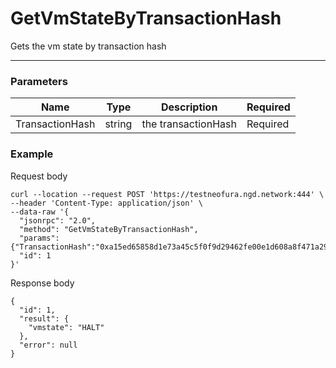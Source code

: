 # GetVmStateByTransactionHash
Gets the vm state by transaction hash
<hr>

### Parameters

|    Name    | Type | Description | Required |
| ---------- | --- |    ------    | ----|
| TransactionHash     | string|  the transactionHash| Required |


### Example

Request body

```
curl --location --request POST 'https://testneofura.ngd.network:444' \
--header 'Content-Type: application/json' \
--data-raw '{
  "jsonrpc": "2.0",
  "method": "GetVmStateByTransactionHash",
  "params": {"TransactionHash":"0xa15ed65858d1e73a45c5f0f9d29462fe00e1d608a8f471a293eeda80ac28294b"},
  "id": 1
}'
```
Response body

```json5
{
  "id": 1,
  "result": {
    "vmstate": "HALT"
  },
  "error": null
}
```
